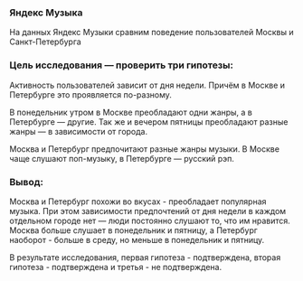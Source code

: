 ### Яндекс Музыка
На данных Яндекс Музыки сравним поведение пользователей Москвы и Санкт-Петербурга

### Цель исследования — проверить три гипотезы:
Активность пользователей зависит от дня недели. Причём в Москве и Петербурге это проявляется по-разному.

В понедельник утром в Москве преобладают одни жанры, а в Петербурге — другие. Так же и вечером пятницы преобладают разные жанры — в зависимости от города.

Москва и Петербург предпочитают разные жанры музыки. В Москве чаще слушают поп-музыку, в Петербурге — русский рэп.

### Вывод:
Москва и Петербург похожи во вкусах - преобладает популярная музыка. При этом зависимости предпочтений от дня недели в каждом отдельном городе нет — люди постоянно слушают то, что им нравится. Москва больше слушает в понедельник и пятницу, а Петербург наоборот - больше в среду, но меньше в понедельник и пятницу.

В результате исследования, первая гипотеза - подтверждена, вторая гипотеза - подтверждена и третья - не подтверждена.
